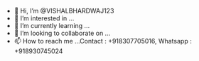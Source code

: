 - 👋 Hi, I’m @VISHALBHARDWAJ123
- 👀 I’m interested in ...
- 🌱 I’m currently learning ...
- 💞️ I’m looking to collaborate on ...
- 📫 How to reach me ...Contact : +918307705016, Whatsapp : +918930745024

<!---
VISHALBHARDWAJ123/VISHALBHARDWAJ123 is a ✨ special ✨ repository because its `README.md` (this file) appears on your GitHub profile.
You can click the Preview link to take a look at your changes.
--->
